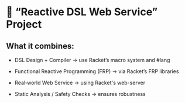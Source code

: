 # 🚀 “Reactive DSL Web Service” Project

## What it combines:

- DSL Design + Compiler → use Racket’s macro system and #lang

- Functional Reactive Programming (FRP) → via Racket’s FRP libraries

- Real‑world Web Service → using Racket's web-server

- Static Analysis / Safety Checks → ensures robustness